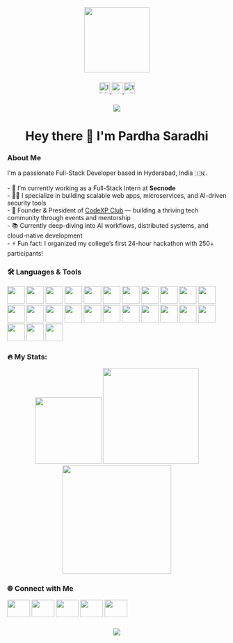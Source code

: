 <div align="center">
  <img height="150" src="https://media.giphy.com/media/M9gbBd9nbDrOTu1Mqx/giphy.gif" />
</div>

###

<div align="center">
  <a href="https://www.linkedin.com/in/pardha-saradhi-818a93254">
    <img src="https://img.shields.io/static/v1?message=LinkedIn&logo=linkedin&label=&color=0077B5&logoColor=white&labelColor=&style=for-the-badge" height="25" alt="linkedin logo" />
  </a>
  <a href="https://www.youtube.com/@CodeXPClub">
    <img src="https://img.shields.io/static/v1?message=Youtube&logo=youtube&label=&color=FF0000&logoColor=white&labelColor=&style=for-the-badge" height="25" alt="youtube logo" />
  </a>
  <a href="https://twitter.com/">
    <img src="https://img.shields.io/static/v1?message=Twitter&logo=twitter&label=&color=1DA1F2&logoColor=white&labelColor=&style=for-the-badge" height="25" alt="twitter logo" />
  </a>
</div>

###

<div align="center">
  <img src="https://visitor-badge.laobi.icu/badge?page_id=Kreativepardha.Kreativepardha&" />
</div>

###

<h1 align="center">Hey there 👋 I'm Pardha Saradhi</h1>

###

<h3 align="left">About Me</h3>

<p align="left">
I'm a passionate Full-Stack Developer based in Hyderabad, India 🇮🇳.<br><br>
- 🔭 I’m currently working as a Full-Stack Intern at <strong>Secnode</strong><br>
- 👨‍💻 I specialize in building scalable web apps, microservices, and AI-driven security tools<br>
- 🚀 Founder & President of <a href="https://www.linkedin.com/company/codexp-club/">CodeXP Club</a> — building a thriving tech community through events and mentorship<br>
- 📚 Currently deep-diving into AI workflows, distributed systems, and cloud-native development<br>
- ⚡ Fun fact: I organized my college’s first 24-hour hackathon with 250+ participants!
  
</p>

###

<h3 align="left">🛠 Languages & Tools</h3>

<div align="left">
  <img src="https://cdn.jsdelivr.net/gh/devicons/devicon/icons/go/go-original-wordmark.svg" height="40" />
  <img src="https://cdn.jsdelivr.net/gh/devicons/devicon/icons/amazonwebservices/amazonwebservices-line-wordmark.svg" height="40" />
  <img src="https://cdn.jsdelivr.net/gh/devicons/devicon/icons/kubernetes/kubernetes-plain.svg" height="40" />
  <img src="https://cdn.jsdelivr.net/gh/devicons/devicon/icons/docker/docker-plain-wordmark.svg" height="40" />
  <img src="https://cdn.jsdelivr.net/gh/devicons/devicon/icons/vim/vim-original.svg" height="40" />
  <img src="https://cdn.jsdelivr.net/gh/devicons/devicon/icons/typescript/typescript-original.svg" height="40" />
  <img src="https://cdn.jsdelivr.net/gh/devicons/devicon/icons/ubuntu/ubuntu-plain.svg" height="40" />
  <img src="https://cdn.jsdelivr.net/gh/devicons/devicon/icons/spring/spring-original.svg" height="40" />
  <img src="https://cdn.jsdelivr.net/gh/devicons/devicon/icons/prometheus/prometheus-original.svg" height="40" />
  <img src="https://cdn.jsdelivr.net/gh/devicons/devicon/icons/python/python-original.svg" height="40" />
  <img src="https://cdn.jsdelivr.net/gh/devicons/devicon/icons/postgresql/postgresql-original.svg" height="40" />
  <img src="https://cdn.jsdelivr.net/gh/devicons/devicon/icons/nodejs/nodejs-original.svg" height="40" />
  <img src="https://cdn.jsdelivr.net/gh/devicons/devicon/icons/nginx/nginx-original.svg" height="40" />
  <img src="https://cdn.jsdelivr.net/gh/devicons/devicon/icons/nextjs/nextjs-original.svg" height="40" />
  <img src="https://cdn.jsdelivr.net/gh/devicons/devicon/icons/mysql/mysql-original.svg" height="40" />
  <img src="https://cdn.jsdelivr.net/gh/devicons/devicon/icons/mongodb/mongodb-original.svg" height="40" />
  <img src="https://cdn.jsdelivr.net/gh/devicons/devicon/icons/javascript/javascript-original.svg" height="40" />
  <img src="https://cdn.jsdelivr.net/gh/devicons/devicon/icons/java/java-original.svg" height="40" />
  <img src="https://cdn.jsdelivr.net/gh/devicons/devicon/icons/jest/jest-plain.svg" height="40" />
  <img src="https://cdn.jsdelivr.net/gh/devicons/devicon/icons/jenkins/jenkins-line.svg" height="40" />
  <img src="https://cdn.jsdelivr.net/gh/devicons/devicon/icons/grafana/grafana-original.svg" height="40" />
  <img src="https://cdn.jsdelivr.net/gh/devicons/devicon/icons/git/git-original.svg" height="40" />
  <img src="https://cdn.jsdelivr.net/gh/devicons/devicon/icons/express/express-original.svg" height="40" />
  <img src="https://cdn.jsdelivr.net/gh/devicons/devicon/icons/bash/bash-original.svg" height="40" />
  <img src="https://cdn.jsdelivr.net/gh/devicons/devicon/icons/apachekafka/apachekafka-original.svg" height="40" />
</div>

###

<h3 align="left">🔥 My Stats:</h3>

<div align="center">
  <img src="https://github-readme-stats.vercel.app/api/top-langs?username=Kreativepardha&layout=compact&theme=rose_pine&langs_count=5" height="153" />
  <img src="https://streak-stats.demolab.com?user=Kreativepardha&theme=dark&hide_border=false" height="220" />
  <img src="https://github-readme-stats.vercel.app/api?username=Kreativepardha&show_icons=true&theme=dracula&count_private=true&include_all_commits=true" height="250" />
</div>

###

<h3 align="left">🌐 Connect with Me</h3>

<div align="left">
  <a href="https://www.linkedin.com/in/pardha-saradhi-818a93254"><img src="https://raw.githubusercontent.com/maurodesouza/profile-readme-generator/master/src/assets/icons/social/linkedin/default.svg" width="52" height="40" /></a>
  <a href="https://twitter.com/"><img src="https://raw.githubusercontent.com/maurodesouza/profile-readme-generator/master/src/assets/icons/social/twitter/default.svg" width="52" height="40" /></a>
  <a href="https://discord.com/"><img src="https://raw.githubusercontent.com/maurodesouza/profile-readme-generator/master/src/assets/icons/social/discord/default.svg" width="52" height="40" /></a>
  <a href="https://www.youtube.com/@CodeXPClub"><img src="https://raw.githubusercontent.com/maurodesouza/profile-readme-generator/master/src/assets/icons/social/youtube/default.svg" width="52" height="40" /></a>
  <a href="mailto:saradhipardha12@gmail.com"><img src="https://raw.githubusercontent.com/maurodesouza/profile-readme-generator/master/src/assets/icons/social/gmail/default.svg" width="52" height="40" /></a>
</div>

###

<div align="center">
  <img src="https://profile-counter.glitch.me/Kreativepardha/count.svg?" />
</div>
